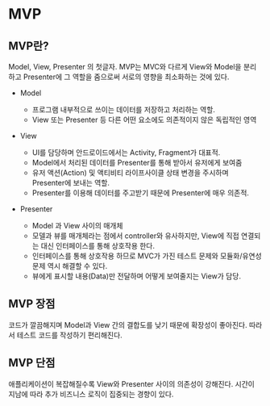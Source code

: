 # MVP
## MVP란?
Model, View, Presenter 의 첫글자. MVP는 MVC와 다르게 View와 Model을 분리하고 Presenter에 그 역할을 줌으로써 서로의 영향을 최소화하는 것에 있다.

- Model
    - 프로그램 내부적으로 쓰이는 데이터를 저장하고 처리하는 역할.
    - View 또는 Presenter 등 다른 어떤 요소에도 의존적이지 않은 독립적인 영역

- View 
    - UI를 담당하며 안드로이드에서는 Activity, Fragment가 대표적.
    - Model에서 처리된 데이터를 Presenter를 통해 받아서 유저에게 보여줌
    - 유저 액션(Action) 및 액티비티 라이프사이클 상태 변경을 주시하며 Presenter에 보내는 역할.
    - Presenter를 이용해 데이터를 주고받기 때문에 Presenter에 매우 의존적.

- Presenter
    - Model 과 View 사이의 매개체
    - 모델과 뷰를 매개체라는 점에서 controller와 유사하지만, View에 직접 연결되는 대신 인터페이스를 통해 상호작용 한다.
    - 인터페이스를 통해 상호작용 하므로 MVC가 가진 테스트 문제와 모듈화/유연성 문제 역시 해결할 수 있다.
    - 뷰에게 표시할 내용(Data)만 전달하며 어떻게 보여줄지는 View가 담당.


## MVP 장점
코드가 깔끔해지며 Model과 View 간의 결합도를 낮기 때문에 확장성이 좋아진다. 따라서 테스트 코드를 작성하기 편리해진다.
## MVP 단점
애플리케이션이 복잡해질수록 View와 Presenter 사이의 의존성이 강해진다.
시간이 지남에 따라 추가 비즈니스 로직이 집중되는 경향이 있다.
